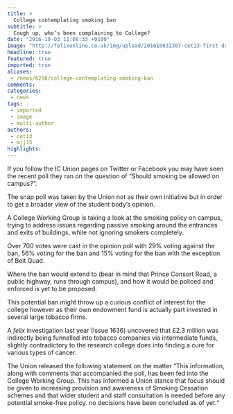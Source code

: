 ```yaml
---
title: >
  College contemplating smoking ban
subtitle: >
  Cough up, who’s been complaining to College?
date: "2016-10-03 11:08:33 +0100"
image: "http://felixonline.co.uk/img/upload/201610031307-cet13-first draft.jpg"
headline: true
featured: true
imported: true
aliases:
 - /news/6298/college-contemplating-smoking-ban
comments:
categories:
 - news
tags:
 - imported
 - image
 - multi-author
authors:
 - cet13
 - mjj15
highlights:
---
```


If you follow the IC Union pages on Twitter or Facebook you may have seen the recent poll they ran on the question of “Should smoking be allowed on campus?”.

The snap poll was taken by the Union not as their own initiative but in order to get a broader view of the student body’s opinion.

A College Working Group is taking a look at the smoking policy on campus, trying to address issues regarding passive smoking around the entrances and exits of buildings, while not ignoring smokers completely.

Over 700 votes were cast in the opinion poll with 29% voting against the ban, 56% voting for the ban and 15% voting for the ban with the exception of Beit Quad.

Where the ban would extend to (bear in mind that Prince Consort Road, a public highway, runs through campus), and how it would be policed and enforced is yet to be proposed.

This potential ban might throw up a curious conflict of interest for the college however as their own endowment fund is actually part invested in several large tobacco firms.

A _felix_ investigation last year (Issue 1636) uncovered that £2.3 million was indirectly being funnelled into tobacco companies via intermediate funds, slightly contradictory to the research college does into finding a cure for various types of cancer.

The Union released the following statement on the matter “This information, along with comments that accompanied the poll, has been fed into the College Working Group. This has informed a Union stance that focus should be given to increasing provision and awareness of Smoking Cessation schemes and that wider student and staff consultation is needed before any potential smoke-free policy. no decisions have been concluded as of yet.“
